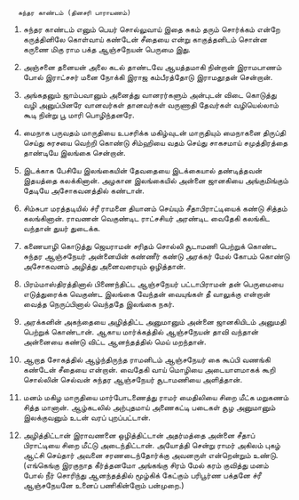                                                
      சுந்தர காண்டம் (தினசரி பாராயணம்)     
1. சுந்தர காண்டம் எனும் பெயர் சொல்லுவாய் இதை சுகம் தரும் சொர்க்கம் என்றே கருத்தினிலே கொள்வாய்
கண்டேன் சீதையை என்று காகுத்தனிடம் சொன்ன கருணை மிகு ராம பக்த ஆஞ்சநேயன் பெருமை இது.

2. அஞ்சனை தனையன்  அலை கடல் தாண்டவே ஆயத்தமாகி நின்றான் இராமபாணம் போல் இராட்சசர்
மனை நோக்கி இராஜ கம்பீரத்தோடு இராமதூதன் சென்றான்.

3. அங்கதனும் ஜாம்பவானும் அனைத்து வானரர்களும் அன்புடன் விடை கொடுத்து வழி அனுப்பினரே
வானவர்கள் தானவர்கள் வருணாதி தேவர்கள் வழியெல்லாம் கூடி நின்று பூ மாரி பொழிந்தனரே.

4. மைநாக பருவதம் மாருதியை உபசரிக்க மகிழ்வுடன் மாருதியும் மைநாகனை திருப்தி செய்து
சுரசயை வெற்றி கொண்டு சிம்ஹியை வதம் செய்து சாகசமாய் சமுத்திரத்தை தாண்டியே இலங்கை சென்றான்.

5. இடக்காக பேசியே இலங்கையின் தேவதையை இடக்கையால் தண்டித்தவன் இதயத்தை கலக்கினான்.
அழகான இலங்கையில் அன்னை ஜானகியை அங்குமிங்கும் தேடியே அசோகவனத்தில் கண்டான்.

6. சிம்சுபா மரத்தடியில் ச்ரீ ராமனை தியானம் செய்யும் சீதாபிராட்டியைக் கண்டு சித்தம் கலங்கினான்.
ராவணன் வெகுண்டிட ராட்சசியர் அரண்டிட வைதேகி கலங்கிட வந்தான் துயர் துடைக்க.

7. கணையாழி கொடுத்து ஜெயராமன் சரிதம் சொல்லி சூடாமணி பெற்றுக் கொண்ட சுந்தர ஆஞ்சநேயர்
அன்னையின் கண்ணீர் கண்டு அரக்கர் மேல் கோபம் கொண்டு அசோகவனம் அழித்து அனைவரையும் ஒழித்தான்.

8. பிரம்மாஸ்திரத்தினால் பிணைந்திட்ட ஆஞ்சநேயர் பட்டாபிராமன் தன் பெருமையை எடுத்துரைக்க
வெகுண்ட இலங்கை வேந்தன் வையுங்கள் தீ வாலுக்கு என்றான் வைத்த நெருப்பினால் வெந்ததே இலங்கை நகர்.

9. அரக்கனின் அகந்தையை அழித்திட்ட அனுமானும் அன்னை ஜானகியிடம் அனுமதி பெற்றுக் கொண்டான்.
ஆகாய மார்க்கத்தில் ஆஞ்சநேயன் தாவி வந்தான் அன்னையை கண்டு விட்ட ஆனந்தத்தில் மெய் மறந்தான்.

10. ஆறாத சோகத்தில் ஆழ்ந்திருந்த ராமனிடம் ஆஞ்சநேயர் கை கூப்பி வணங்கி கண்டேன் சீதையை என்றான்.
வைதேகி வாய் மொழியை அடையாளமாகக் கூறி சொல்லின் செல்வன் சுந்தர ஆஞ்சநேயர் சூடாமணியை அளித்தான்.

11. மனம் மகிழ மாருதியை மார்போடணைத்து ராமர் மைதிலியை சிறை மீட்க மறுகணம் சித்த மானான்.
ஆழ்கடலில் அற்புதமாய் அணைகட்டி படைகள் சூழ அனுமானும் இலக்குவனும் உடன் வரப் புறப்பட்டான்.

12. அழித்திட்டான் இராவணனை ஒழித்திட்டான் அதர்மத்தை அன்னை சீதாப் பிராட்டியை சிறை மீட்டு அடைந்திட்டான்.
அயோத்தி சென்று ராமர் அகிலம் புகழ் ஆட்சி செய்தார் அவனை சரணடைந்தோர்க்கு அவனருள் என்றென்றும் உண்டு.
(எங்கெங்கு இரகுநாத கீர்த்தனமோ அங்கங்கு சிரம் மேல் கரம் குவித்து மனம் போல் நீர் சொரிந்து ஆனந்தத்தில்
மூழ்கிக் கேட்கும் பரிபூர்ண பக்தனே ச்ரீ ஆஞ்சநேயனே உனைப் பணிகின்றோம் பன்முறை.)




